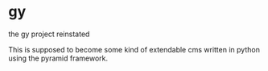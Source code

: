 gy
==

the gy project reinstated

This is supposed to become some kind of extendable cms written in python using the pyramid framework.
